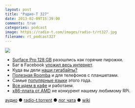 ```yaml
---
layout: post
title: "Радио-Т 327"
date: 2013-02-09T15:39:00
comments: true
categories: podcast
image: https://radio-t.com/images/radio-t/rt327.jpg
filename: rt_podcast327
---
```

![](https://radio-t.com/images/radio-t/rt327.jpg)

* [Surface Pro 128 GB](http://winsupersite.com/windows-8/surface-pro-128-gb-immediately-sells-out) разошлись как горячие пирожки.
* Баг в Facebook [уложил весь интернет](http://gizmodo.com/5982677/a-facebook-bug-pretty-much-took-down-the-entire-internet).
* Куда вы дели [наши гигабайты?](http://www.zdnet.com/surface-pro-versus-macbook-air-whos-being-dishonest-with-storage-space-7000011009/)
* [Полезная Roomba](http://www.cnn.com/2013/02/08/tech/innovation/automee-phone-cleaner/index.html) и для телефонов с планшетами.
* Самые [популярные языки](http://blog.codeeval.com/most-popular-programming-languages-of-2013) этого года.
* [Все идем в кафе](http://www.fastcompany.com/3005011/why-you-should-work-coffee-shop-even-when-you-have-office) и работаем.
* [x86-плата от AMD](http://habrahabr.ru/post/167211/) не конкурент нашему любимому RPi.

[аудио](http://cdn.radio-t.com/rt_podcast327.mp3) ● [radio-t.torrent](http://cdn.radio-t.com/torrents/rt_podcast327.mp3.torrent) ● [лог чата](http://chat.radio-t.com/logs/radio-t-327.html) ● [wiki](http://wiki.radio-t.com/%D0%92%D1%8B%D0%BF%D1%83%D1%81%D0%BA_327)<audio src="http://cdn.radio-t.com/rt_podcast327.mp3" preload="none"></audio>
